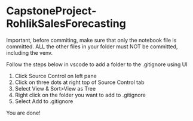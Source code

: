 # CapstoneProject-RohlikSalesForecasting

Important, before commiting, make sure that only the notebook file is committed. ALL the other files in your folder must NOT be committed, including the venv.

Follow the steps below in vscode to add a folder to the .gitignore using UI

1. Click Source Control on left pane
2. Click on three dots at right top of Source Control tab
3. Select View & Sort>View as Tree
4. Right click on the folder you want to add to .gitignore
5. Select Add to .gitignore
   
You are done!
